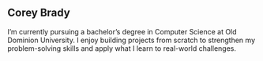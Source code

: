 ## Corey Brady

I’m currently pursuing a bachelor’s degree in Computer Science at Old Dominion University. I enjoy building projects from scratch to strengthen my problem-solving skills and apply what I learn to real-world challenges.

<!--
**CoreyBrady-dev/CoreyBrady-dev** is a ✨ _special_ ✨ repository because its `README.md` (this file) appears on your GitHub profile.

Here are some ideas to get you started:

- 🔭 I’m currently working on ...
- 🌱 I’m currently learning ...
- 👯 I’m looking to collaborate on ...
- 🤔 I’m looking for help with ...
- 💬 Ask me about ...
- 📫 How to reach me: ...
- 😄 Pronouns: ...
- ⚡ Fun fact: ...
-->
